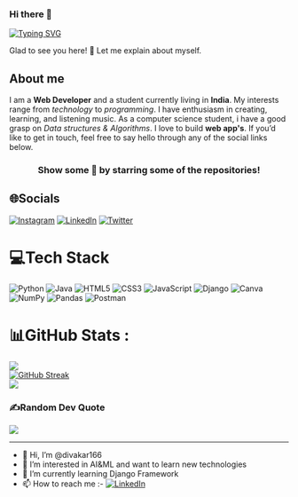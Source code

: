 ### Hi there 👋

<!--
**divakar166/divakar166** is a ✨ _special_ ✨ repository because its `README.md` (this file) appears on your GitHub profile.

Here are some ideas to get you started:

- 🔭 I’m currently working on ...
- 🌱 I’m currently learning ...
- 👯 I’m looking to collaborate on ...
- 🤔 I’m looking for help with ...
- 💬 Ask me about ...
- 📫 How to reach me: ...
- 😄 Pronouns: ...
- ⚡ Fun fact: ...
-->

[![Typing SVG](https://readme-typing-svg.herokuapp.com?font=Fira+Code&pause=1000&color=8627F7&width=435&lines=%F0%9F%91%8B+Hi+there%2C+I'm+Divakar!;A+web+developer+%F0%9F%92%BB;ML+Enthusiastic+%F0%9F%A4%96;and+a+Traveller+%F0%9F%9A%80)](https://git.io/typing-svg)

Glad to see you here!  🤩
Let me explain about myself.

## About me

I am a **Web Developer** and a student currently living in **India**. My interests range from *technology* to *programming*. I have enthusiasm in creating, learning, and listening music.
As a computer science student, i have a good grasp on *Data structures & Algorithms*. I love to build **web app's**. If you’d like to get in touch, feel free to say hello through any of the social links below.
<div align="center">

### Show some 💓 by starring some of the repositories!
</div>


## 🌐Socials
[![Instagram](https://img.shields.io/badge/Instagram-%23E4405F.svg?logo=Instagram&logoColor=white)](https://www.instagram.com/divakar_singh166/) [![LinkedIn](https://img.shields.io/badge/LinkedIn-%230077B5.svg?logo=linkedin&logoColor=white)](https://www.linkedin.com/in/divakar-singh/) [![Twitter](https://img.shields.io/badge/Twitter-%231DA1F2.svg?logo=Twitter&logoColor=white)](https://twitter.com/divakarsingh166) 

# 💻Tech Stack
![Python](https://img.shields.io/badge/python-3670A0?style=for-the-badge&logo=python&logoColor=ffdd54) ![Java](https://img.shields.io/badge/java-%23ED8B00.svg?style=for-the-badge&logo=java&logoColor=white) ![HTML5](https://img.shields.io/badge/html5-%23E34F26.svg?style=for-the-badge&logo=html5&logoColor=white) ![CSS3](https://img.shields.io/badge/css3-%231572B6.svg?style=for-the-badge&logo=css3&logoColor=white) ![JavaScript](https://img.shields.io/badge/logo-javascript-blue?logo=javascript) ![Django](https://img.shields.io/badge/django-%23092E20.svg?style=for-the-badge&logo=django&logoColor=white)  ![Canva](https://img.shields.io/badge/Canva-%2300C4CC.svg?style=for-the-badge&logo=Canva&logoColor=white) ![NumPy](https://img.shields.io/badge/numpy-%23013243.svg?style=for-the-badge&logo=numpy&logoColor=white) ![Pandas](https://img.shields.io/badge/pandas-%23150458.svg?style=for-the-badge&logo=pandas&logoColor=white) ![Postman](https://img.shields.io/badge/Postman-FF6C37?style=for-the-badge&logo=postman&logoColor=white) 
# 📊GitHub Stats :
![](https://github-readme-stats.vercel.app/api?username=divakar166&theme=ayu-mirage&hide_border=false&include_all_commits=false&count_private=false)<br/>
[![GitHub Streak](https://github-readme-streak-stats.herokuapp.com?user=divakar166&theme=tokyonight-duo&hide_border=true)](https://git.io/streak-stats)<br/>
![](https://github-readme-stats.vercel.app/api/top-langs/?username=divakar166&theme=ayu-mirage&hide_border=false&include_all_commits=false&count_private=false&layout=compact)      



### ✍️Random Dev Quote
![](https://quotes-github-readme.vercel.app/api?type=horizontal&theme=light)


---

- 👋 Hi, I’m @divakar166
- 👀 I’m interested in AI&ML and want to learn new technologies
- 🌱 I’m currently learning Django Framework
- 📫 How to reach me :- [![LinkedIn](https://img.shields.io/badge/LinkedIn-%230077B5.svg?logo=linkedin&logoColor=white)](https://www.linkedin.com/in/divakar-singh/)

